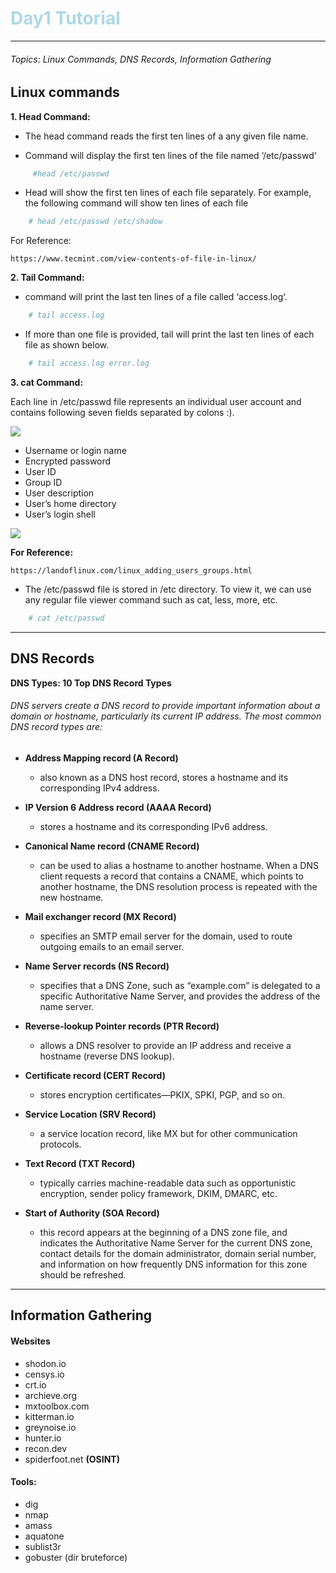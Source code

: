 # <a style="color:lightBlue">Day1 Tutorial </a>

---
###### Topics: Linux Commands, DNS Records, Information Gathering

## Linux commands


<b> 1. Head Command: </b>

- The head command reads the first ten lines of a any given file name. 
  
  
- Command will display the first ten lines of the file named ‘/etc/passwd‘
``` bash 
     #head /etc/passwd  
```

- Head will show the first ten lines of each file separately. For example, the following command will show ten lines of each file
```bash 
    # head /etc/passwd /etc/shadow
```
For Reference:
``` 
https://www.tecmint.com/view-contents-of-file-in-linux/
```
<b> 2. Tail Command:</b> 
- command will print the last ten lines of a file called ‘access.log‘.
  
```bash 
    # tail access.log  
```

- If more than one file is provided, tail will print the last ten lines of each file as shown below.
```bash 
    # tail access.log error.log
```

<b> 3. cat Command: </b>

Each line in /etc/passwd file represents an individual user account and contains following seven fields separated by colons :).

<img src= "https://www.computernetworkingnotes.org/images/linux/rhce-study-guide/rsg02-02-etc-passwd-file.png">

 
   * Username or login name 
   * Encrypted password
   * User ID
   * Group ID
   * User description
   * User’s home directory
   * User’s login shell

<img src= https://landoflinux.com/images/etc_passwd.png>


<b>For Reference:</b>
```
https://landoflinux.com/linux_adding_users_groups.html
```

- The /etc/passwd file is stored in /etc directory. To view it, we can use any regular file viewer command such as cat, less, more, etc.
```bash
    # cat /etc/passwd 
```
---
## DNS Records

<strong>DNS Types: 10 Top DNS Record Types </strong>

###### DNS servers create a DNS record to provide important information about a domain or hostname, particularly its current IP address. The most common DNS record types are:

* <b>Address Mapping record (A Record) </b>
    *   also known as a DNS host record, stores a hostname and its corresponding IPv4 address.
  
*  <b>IP Version 6 Address record (AAAA Record)</b>
   *  stores a hostname and its corresponding IPv6 address.
    
* <b>Canonical Name record (CNAME Record)</b>
  * can be used to alias a hostname to another hostname. When a DNS client requests a record that contains a CNAME, which points to another hostname, the DNS resolution process is repeated with the new hostname.
* <b>Mail exchanger record (MX Record)</b>
     *  specifies an SMTP email server for the domain, used to route outgoing emails to an email server.
* <b>Name Server records (NS Record)</b>
  * specifies that a DNS Zone, such as “example.com” is delegated to a specific Authoritative Name Server, and provides the address of the name server.
* <b>Reverse-lookup Pointer records (PTR Record)</b>
  * allows a DNS resolver to provide an IP address and receive a hostname (reverse DNS lookup).
* <b>Certificate record (CERT Record)</b>
  * stores encryption certificates—PKIX, SPKI, PGP, and so on.
* <b>Service Location (SRV Record)</b>
  * a service location record, like MX but for other communication protocols.
*  <b>Text Record (TXT Record)</b>
   *  typically carries machine-readable data such as opportunistic encryption, sender policy framework, DKIM, DMARC, etc.
* <b>Start of Authority (SOA Record) </b>
  * this record appears at the beginning of a DNS zone file, and indicates the Authoritative Name Server for the current DNS zone, contact details for the domain administrator, domain serial number, and information on how frequently DNS information for this zone should be refreshed.

---
## Information Gathering

#### Websites

* shodon.io
* censys.io
* crt.io
* archieve.org 
* mxtoolbox.com
* kitterman.io
* greynoise.io
* hunter.io
* recon.dev
* spiderfoot.net <b>(OSINT)</b>

#### Tools:
  * dig
  * nmap
  * amass
  * aquatone
  * sublist3r
  * gobuster (dir bruteforce)



